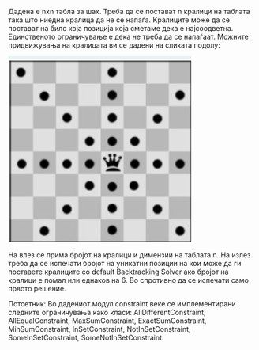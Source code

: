 Дадена е nxn табла за шах. Треба да се постават n кралици на таблата така што ниедна кралица да не се напаѓа. Кралиците може да се постават на било која позиција која сметаме дека е најсоодветна. Единственото ограничување е дека не треба да се напаѓаат. Можните придвижувања на кралицата ви се дадени на сликата подолу:

![img.png](img.png)

На влез се прима бројот на кралици и димензии на таблата n. На излез треба да се испечати бројот на уникатни позиции на кои може да ги поставете кралиците со default Backtracking Solver ако бројот на кралици е помал или еднаков на 6. Во спротивно да се испечати само првото решение.

Потсетник: Во дадениот модул constraint веќе се имплементирани следните ограничувања како класи:  AllDifferentConstraint, AllEqualConstraint, MaxSumConstraint, ExactSumConstraint,  MinSumConstraint, InSetConstraint, NotInSetConstraint, SomeInSetConstraint,  SomeNotInSetConstraint.